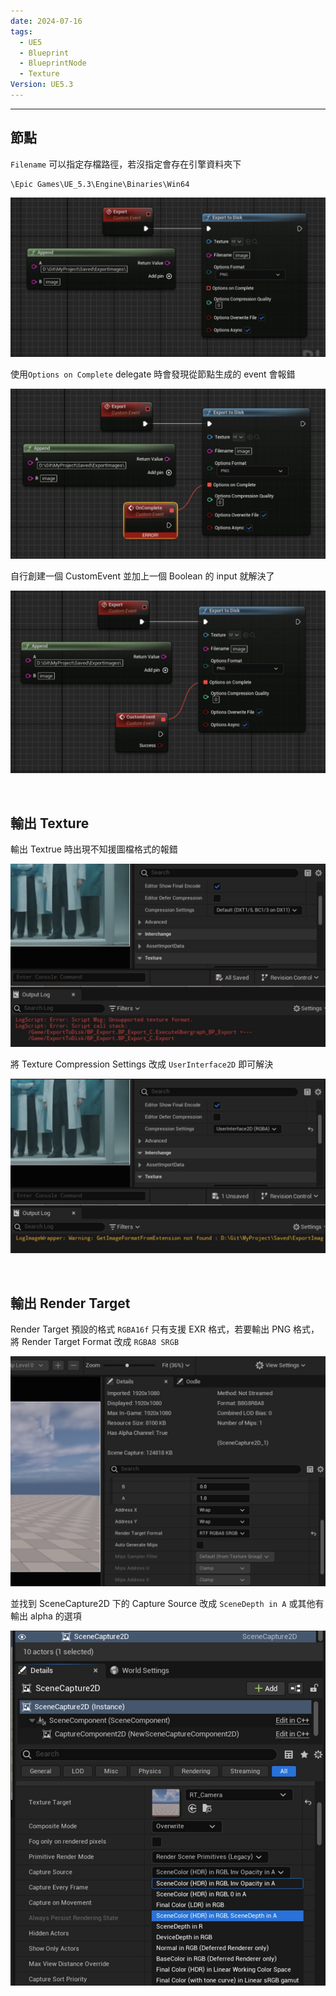 ```yaml
---
date: 2024-07-16
tags:
  - UE5
  - Blueprint
  - BlueprintNode
  - Texture
Version: UE5.3
---
```

---
## 節點
`Filename` 可以指定存檔路徑，若沒指定會存在引擎資料夾下
```
\Epic Games\UE_5.3\Engine\Binaries\Win64
```

![screenshot 2024-07-20 at 2.15.10 PM](https://raw.githubusercontent.com/agin0634/DuriShen_DevNote/main/Archives/Images/screenshot%202024-07-20%20at%202.15.10%20PM.jpg)

使用`Options on Complete` delegate 時會發現從節點生成的 event 會報錯

![screenshot 2024-07-20 at 2.16.01 PM](https://raw.githubusercontent.com/agin0634/DuriShen_DevNote/main/Archives/Images/screenshot%202024-07-20%20at%202.16.01%20PM.jpg)

自行創建一個 CustomEvent 並加上一個 Boolean 的 input 就解決了

![screenshot 2024-07-20 at 2.16.46 PM](https://raw.githubusercontent.com/agin0634/DuriShen_DevNote/main/Archives/Images/screenshot%202024-07-20%20at%202.16.46%20PM.jpg)

<br>

## 輸出 Texture
輸出 Textrue 時出現不知援圖檔格式的報錯

![screenshot 2024-07-20 at 2.17.33 PM](https://raw.githubusercontent.com/agin0634/DuriShen_DevNote/main/Archives/Images/screenshot%202024-07-20%20at%202.17.33%20PM.jpg)

將 Texture Compression Settings 改成 `UserInterface2D` 即可解決

![screenshot 2024-07-20 at 2.18.05 PM](https://raw.githubusercontent.com/agin0634/DuriShen_DevNote/main/Archives/Images/screenshot%202024-07-20%20at%202.18.05%20PM.jpg)

<br>

## 輸出 Render Target
Render Target 預設的格式 `RGBA16f` 只有支援 EXR 格式，若要輸出 PNG 格式，將 Render Target Format 改成 `RGBA8 SRGB`

![screenshot 2024-07-20 at 2.18.50 PM](https://raw.githubusercontent.com/agin0634/DuriShen_DevNote/main/Archives/Images/screenshot%202024-07-20%20at%202.18.50%20PM.jpg)

並找到 SceneCapture2D 下的 Capture Source 改成 `SceneDepth in A` 或其他有輸出 alpha 的選項

![screenshot 2024-07-20 at 2.19.57 PM](https://raw.githubusercontent.com/agin0634/DuriShen_DevNote/main/Archives/Images/screenshot%202024-07-20%20at%202.19.57%20PM.jpg)